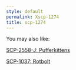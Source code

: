 ```yaml
---
style: default
permalink: Xscp-1274
title: scp-1274
---
```

You may also like:

[SCP-2558-J: Pufferkittens](http://scp-wiki.net/scp-2558-j)

[SCP-1037: Rotbolt](http://scp-wiki.net/scp-1037)
